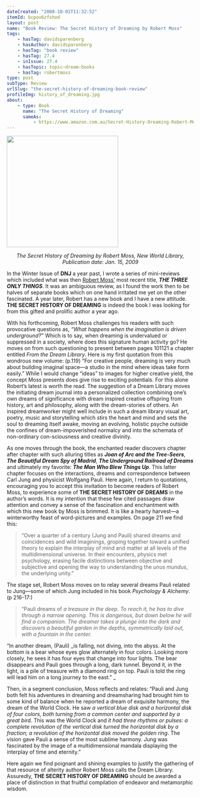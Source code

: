 ```yaml
---
dateCreated: "2008-10-01T11:32:52"
itemId: bcpov6zfshod
layout: post
name: "Book Review: The Secret History of Dreaming by Robert Moss"
tags:
    - hasTag: davidsparenberg
    - hasAuthor: davidsparenberg
    - hasTag: "book review"
    - hasTag: 27.4
    - inIssue: 27.4
    - hasTopic: topic~dream-books
    - hasTag: robertmoss
type: post
subType: Review
urlSlug: "the-secret-history-of-dreaming-book-review"
profileImg: history_of_dreaming.jpg
about:
    - type: Book
      name: "The Secret History of Dreaming"
      sameAs:
          - https://www.amazon.com.au/Secret-History-Dreaming-Robert-Moss/dp/157731901X
---
```


<a href="https://www.amazon.com.au/Secret-History-Dreaming-Robert-Moss/dp/157731901X"><img width="300" src="../images/history_of_dreaming.jpg"></img></a><!--nopreview--><div style="text-align:center"><i>The Secret History of Dreaming by Robert Moss, New World Library, Publication date: Jan. 15, 2009</i></div><!--/nopreview-->

In the Winter Issue of **DNJ** a year past, I wrote a series of mini-reviews which included what was then [Robert Moss’](../@robertmoss) most recent title, **_THE THREE ONLY THINGS_**. It was an ambiguous review, as I found the work then to be halves of separate books which on one hand irritated me yet on the other fascinated. A year later, Robert has a new book and I have a new attitude. **THE SECRET HISTORY OF DREAMING** is indeed the book I was looking for from this gifted and prolific author a year ago.

With his forthcoming, Robert Moss challenges his readers with such provocative questions as, _“What happens when the imagination is driven underground?”_ Which is to say, when dreaming is undervalued or suppressed in a society, where does this signature human activity go? He moves on from such questioning to present between pages 101121 a chapter entitled _From the Dream Library_. Here is my first quotation from this wondrous new volume: (p.119) “For creative people, dreaming is very much about building imaginal space—a studio in the mind where ideas take form easily.” While I would change “ideas” to images for higher creative yield, the concept Moss presents does give rise to exciting potentials. For this alone Robert’s latest is worth the read. The suggestion of a Dream Library moves the initiating dream journal into a personalized collection combining one’s own dreams of significance with dream inspired creative offspring from history, art and philosophy, along with the dream-stories of others. An inspired dreamworker might well include in such a dream library visual art, poetry, music and storytelling which stirs the heart and mind and sets the soul to dreaming itself awake, moving an evolving, holistic psyche outside the confines of dream-impoverished normalcy and into the schemata of non-ordinary con-sciousness and creative divinity.

As one moves through the book, the enchanted reader discovers chapter after chapter with such alluring titles as **_Joan of Arc and the Tree-Seers_**, **_The Beautiful Dream Spy of Madrid_**, **_The Underground Railroad of Dreams_** and ultimately my favorite: **_The Man Who Blew Things Up_**. This latter chapter focuses on the interactions, dreams and correspondence between Carl Jung and physicist Wolfgang Pauli. Here again, I return to quotations, encouraging you to accept this invitation to become readers of Robert Moss, to experience some of **THE SECRET HISTORY OF DREAMS** in the author’s words. It is my intention that these few cited passages draw attention and convey a sense of the fascination and enchantment with which this new book by Moss is brimmed. It is like a hearty harvest—a winterworthy feast of word-pictures and examples. On page 211 we find this:

> “Over a quarter of a century (Jung and Pauli) shared dreams and coincidences and wild imaginings, groping together toward a unified theory to explain the interplay of mind and matter at all levels of the multidimensional universe. In their encounters, physics met psychology, erasing facile distinctions between objective and subjective and opening the way to understanding the _unus mundus_, the underlying unity.”

The stage set, Robert Moss moves on to relay several dreams Pauli related to Jung—some of which Jung included in his book _Psychology & Alchemy_. (p 216-17:)

> “Pauli dreams of _a treasure in the deep. To reach it, he has to dive through a narrow opening. This is dangerous, but down below he will find a companion. The dreamer takes a plunge into the dark and discovers a beautiful garden in the depths, symmetrically laid out, with a fountain in the center._

“In another dream, (Pauli) _is falling, not diving, into the abyss. At the bottom is a bear whose eyes glow alternately in four colors. Looking more closely, he sees it has four eyes that change into four lights. The bear disappears and Pauli goes through a long, dark tunnel. Beyond it, in the light, is a pile of treasure with a diamond ring on top. Pauli is told the ring will lead him on a long journey to the east.” _

Then, in a segment conclusion, Moss reflects and relates: “Pauli and Jung both felt his adventures in dreaming and dreamsharing had brought him to some kind of balance when he reported a dream of exquisite harmony, the dream of the World Clock. He saw _a vertical blue disk and a horizontal disk of four colors, both turning from a common center and supported by a great bird_. This was the World Clock and _it had three rhythms or pulses: a complete revolution of the vertical disk turned the horizontal disk by a fraction; a revolution of the horizontal disk moved the golden ring_. The vision gave Pauli a sense of the most sublime harmony. Jung was fascinated by the image of a multidimensional mandala displaying the interplay of time and eternity.”

Here again we find poignant and shining examples to justify the gathering of that resource of alterity author Robert Moss calls the Dream Library. Assuredly, **THE SECRET HISTORY OF DREAMING** should be awarded a place of distinction in that fruitful compilation of endeavor and metamorphic wisdom.
